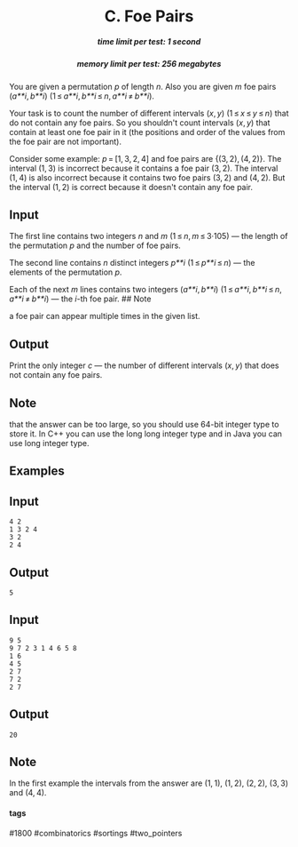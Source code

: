 <h1 style='text-align: center;'> C. Foe Pairs</h1>

<h5 style='text-align: center;'>time limit per test: 1 second</h5>
<h5 style='text-align: center;'>memory limit per test: 256 megabytes</h5>

You are given a permutation *p* of length *n*. Also you are given *m* foe pairs (*a**i*, *b**i*) (1 ≤ *a**i*, *b**i* ≤ *n*, *a**i* ≠ *b**i*). 

Your task is to count the number of different intervals (*x*, *y*) (1 ≤ *x* ≤ *y* ≤ *n*) that do not contain any foe pairs. So you shouldn't count intervals (*x*, *y*) that contain at least one foe pair in it (the positions and order of the values from the foe pair are not important).

Consider some example: *p* = [1, 3, 2, 4] and foe pairs are {(3, 2), (4, 2)}. The interval (1, 3) is incorrect because it contains a foe pair (3, 2). The interval (1, 4) is also incorrect because it contains two foe pairs (3, 2) and (4, 2). But the interval (1, 2) is correct because it doesn't contain any foe pair.

## Input

The first line contains two integers *n* and *m* (1 ≤ *n*, *m* ≤ 3·105) — the length of the permutation *p* and the number of foe pairs.

The second line contains *n* distinct integers *p**i* (1 ≤ *p**i* ≤ *n*) — the elements of the permutation *p*.

Each of the next *m* lines contains two integers (*a**i*, *b**i*) (1 ≤ *a**i*, *b**i* ≤ *n*, *a**i* ≠ *b**i*) — the *i*-th foe pair. ## Note

 a foe pair can appear multiple times in the given list.

## Output

Print the only integer *c* — the number of different intervals (*x*, *y*) that does not contain any foe pairs.

## Note

 that the answer can be too large, so you should use 64-bit integer type to store it. In C++ you can use the long long integer type and in Java you can use long integer type.

## Examples

## Input


```
4 2  
1 3 2 4  
3 2  
2 4  

```
## Output


```
5  

```
## Input


```
9 5  
9 7 2 3 1 4 6 5 8  
1 6  
4 5  
2 7  
7 2  
2 7  

```
## Output


```
20  

```
## Note

In the first example the intervals from the answer are (1, 1), (1, 2), (2, 2), (3, 3) and (4, 4).



#### tags 

#1800 #combinatorics #sortings #two_pointers 